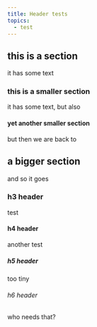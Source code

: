 ```yaml
---
title: Header tests
topics:
  - test
---
```


## this is a section

it has some text

### this is a smaller section

it has some text, but also

#### yet another smaller section

but then we are back to

## a bigger section

and so it goes

### h3 header
test

#### h4 header
another test

##### h5 header
too tiny

###### h6 header
who needs that?
